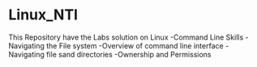 # Linux_NTI
This Repository have the Labs solution on Linux 
-Command Line Skills
-Navigating the File system
-Overview of command line interface
-Navigating file sand directories
-Ownership and Permissions



